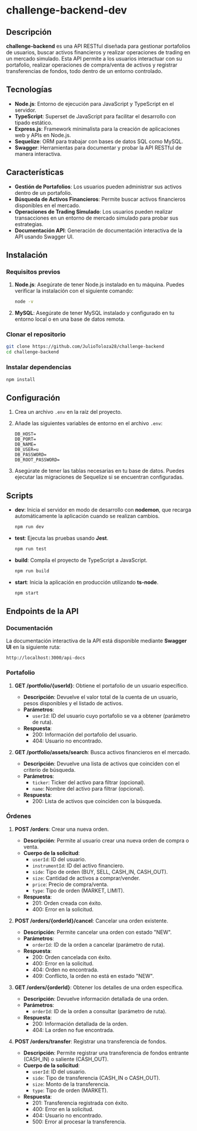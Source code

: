 
# challenge-backend-dev

## Descripción

**challenge-backend** es una API RESTful diseñada para gestionar portafolios de usuarios, buscar activos financieros y realizar operaciones de trading en un mercado simulado. Esta API permite a los usuarios interactuar con su portafolio, realizar operaciones de compra/venta de activos y registrar transferencias de fondos, todo dentro de un entorno controlado.

## Tecnologías

- **Node.js**: Entorno de ejecución para JavaScript y TypeScript en el servidor.
- **TypeScript**: Superset de JavaScript para facilitar el desarrollo con tipado estático.
- **Express.js**: Framework minimalista para la creación de aplicaciones web y APIs en Node.js.
- **Sequelize**: ORM para trabajar con bases de datos SQL como MySQL.
- **Swagger**: Herramientas para documentar y probar la API RESTful de manera interactiva.

## Características

- **Gestión de Portafolios**: Los usuarios pueden administrar sus activos dentro de un portafolio.
- **Búsqueda de Activos Financieros**: Permite buscar activos financieros disponibles en el mercado.
- **Operaciones de Trading Simulado**: Los usuarios pueden realizar transacciones en un entorno de mercado simulado para probar sus estrategias.
- **Documentación API**: Generación de documentación interactiva de la API usando Swagger UI.

## Instalación

### Requisitos previos

1. **Node.js**: Asegúrate de tener Node.js instalado en tu máquina. Puedes verificar la instalación con el siguiente comando:

   ```bash
   node -v
   ```

2. **MySQL**: Asegúrate de tener MySQL instalado y configurado en tu entorno local o en una base de datos remota.

### Clonar el repositorio

```bash
git clone https://github.com/JulioToloza28/challenge-backend
cd challenge-backend
```

### Instalar dependencias

```bash
npm install
```

## Configuración

1. Crea un archivo `.env` en la raíz del proyecto.
2. Añade las siguientes variables de entorno en el archivo `.env`:

   ```
   DB_HOST= 
   DB_PORT= 
   DB_NAME= 
   DB_USER=u 
   DB_PASSWORD= 
   DB_ROOT_PASSWORD= 
   ```

3. Asegúrate de tener las tablas necesarias en tu base de datos. Puedes ejecutar las migraciones de Sequelize si se encuentran configuradas.

## Scripts

- **dev**: Inicia el servidor en modo de desarrollo con **nodemon**, que recarga automáticamente la aplicación cuando se realizan cambios.

  ```bash
  npm run dev
  ```

- **test**: Ejecuta las pruebas usando **Jest**.

  ```bash
  npm run test
  ```

- **build**: Compila el proyecto de TypeScript a JavaScript.

  ```bash
  npm run build
  ```

- **start**: Inicia la aplicación en producción utilizando **ts-node**.

  ```bash
  npm start
  ```

## Endpoints de la API

### Documentación

La documentación interactiva de la API está disponible mediante **Swagger UI** en la siguiente ruta:

```
http://localhost:3000/api-docs
```

### Portafolio

1. **GET /portfolio/{userId}**: Obtiene el portafolio de un usuario específico.
   - **Descripción**: Devuelve el valor total de la cuenta de un usuario, pesos disponibles y el listado de activos.
   - **Parámetros**:
     - `userId`: ID del usuario cuyo portafolio se va a obtener (parámetro de ruta).
   - **Respuesta**:
     - 200: Información del portafolio del usuario.
     - 404: Usuario no encontrado.
   
2. **GET /portfolio/assets/search**: Busca activos financieros en el mercado.
   - **Descripción**: Devuelve una lista de activos que coinciden con el criterio de búsqueda.
   - **Parámetros**:
     - `ticker`: Ticker del activo para filtrar (opcional).
     - `name`: Nombre del activo para filtrar (opcional).
   - **Respuesta**:
     - 200: Lista de activos que coinciden con la búsqueda.

### Órdenes

1. **POST /orders**: Crear una nueva orden.
   - **Descripción**: Permite al usuario crear una nueva orden de compra o venta.
   - **Cuerpo de la solicitud**:
     - `userId`: ID del usuario.
     - `instrumentId`: ID del activo financiero.
     - `side`: Tipo de orden (BUY, SELL, CASH_IN, CASH_OUT).
     - `size`: Cantidad de activos a comprar/vender.
     - `price`: Precio de compra/venta.
     - `type`: Tipo de orden (MARKET, LIMIT).
   - **Respuesta**:
     - 201: Orden creada con éxito.
     - 400: Error en la solicitud.
   
2. **POST /orders/{orderId}/cancel**: Cancelar una orden existente.
   - **Descripción**: Permite cancelar una orden con estado "NEW".
   - **Parámetros**:
     - `orderId`: ID de la orden a cancelar (parámetro de ruta).
   - **Respuesta**:
     - 200: Orden cancelada con éxito.
     - 400: Error en la solicitud.
     - 404: Orden no encontrada.
     - 409: Conflicto, la orden no está en estado "NEW".
   
3. **GET /orders/{orderId}**: Obtener los detalles de una orden específica.
   - **Descripción**: Devuelve información detallada de una orden.
   - **Parámetros**:
     - `orderId`: ID de la orden a consultar (parámetro de ruta).
   - **Respuesta**:
     - 200: Información detallada de la orden.
     - 404: La orden no fue encontrada.
   
4. **POST /orders/transfer**: Registrar una transferencia de fondos.
   - **Descripción**: Permite registrar una transferencia de fondos entrante (CASH_IN) o saliente (CASH_OUT).
   - **Cuerpo de la solicitud**:
     - `userId`: ID del usuario.
     - `side`: Tipo de transferencia (CASH_IN o CASH_OUT).
     - `size`: Monto de la transferencia.
     - `type`: Tipo de orden (MARKET).
   - **Respuesta**:
     - 201: Transferencia registrada con éxito.
     - 400: Error en la solicitud.
     - 404: Usuario no encontrado.
     - 500: Error al procesar la transferencia.




